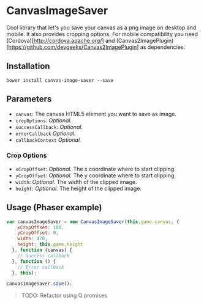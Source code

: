 # CanvasImageSaver

Cool library that let's you save your canvas as a png image on desktop and mobile. It also provides cropping options.
For mobile compatibility you need (Cordova)[http://cordova.apache.org/] and (Canvas2ImagePlugin)[https://github.com/devgeeks/Canvas2ImagePlugin] as dependencies.

## Installation
`bower install canvas-image-saver --save`

## Parameters
* `canvas`: The canvas HTML5 element you want to save as image.
* `cropOptions`: _Optional._
* `successCallback`: _Optional._
* `errorCallback` _Optional._
* `callbackContext` _Optional._

### Crop Options
* `xCropOffset`: _Optional._ The x coordinate where to start clipping.
* `yCropOffset`: _Optional._ The y coordinate where to start clipping.
* `width`: _Optional._ The width of the clipped image.
* `height`: _Optional._ The height of the clipped image.

## Usage (Phaser example)
```js
var canvasImageSaver = new CanvasImageSaver(this.game.canvas, {
    xCropOffset: 180,
    yCropOffset: 0,
    width: 470,
    height: this.game.height
  }, function (canvas) {
    // Success callback
  }, function () {
    // Error callback
  }, this);

canvasImageSaver.save();
```

> TODO:
> Refactor using Q promises
